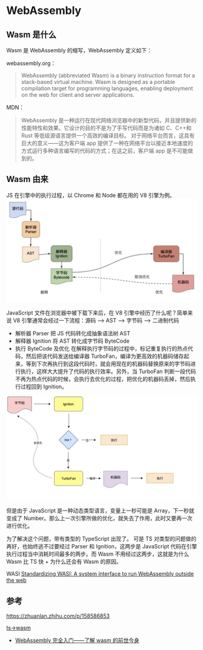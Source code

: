 # WebAssembly

## Wasm 是什么

Wasm 是 WebAssembly 的缩写，WebAssembly 定义如下：

webassembly.org：

> WebAssembly (abbreviated Wasm) is a binary instruction format for a stack-based virtual machine. Wasm is designed as a portable compilation target for programming languages, enabling deployment on the web for client and server applications.

MDN：

> WebAssembly 是一种运行在现代网络浏览器中的新型代码，并且提供新的性能特性和效果。它设计的目的不是为了手写代码而是为诸如 C、C++和 Rust 等低级源语言提供一个高效的编译目标。
> 对于网络平台而言，这具有巨大的意义——这为客户端 app 提供了一种在网络平台以接近本地速度的方式运行多种语言编写的代码的方式；在这之前，客户端 app 是不可能做到的。

## Wasm 由来

JS 在引擎中的执行过程，以 Chrome 和 Node 都在用的 V8 引擎为例。
![v8-js](/images/wasm/v8-js.png)

JavaScript 文件在浏览器中被下载下来后，在 V8 引擎中经历了什么呢？简单来说 V8 引擎通常会经过一下流程：源码 --> AST --> 字节码 --> 二进制代码

- 解析器 Parser 把 JS 代码转化成抽象语法树 AST
- 解释器 Ignition 将 AST 转化成字节码 ByteCode
- 执行 ByteCode 及优化
  在解释执行字节码的过程中，标记重复执行的热点代码，然后把该代码发送给编译器 TurboFan，编译为更高效的机器码储存起来，等到下次再执行到这段代码时，就会用现在的机器码替换原来的字节码进行执行，这样大大提升了代码的执行效率。另外，当 TurboFan 判断一段代码不再为热点代码的时候，会执行去优化的过程，把优化的机器码丢掉，然后执行过程回到 Ignition。

![optimization](/images/wasm/optimization.png)

但是由于 JavaScript 是一种动态类型语言，变量上一秒可能是 Array，下一秒就变成了 Number。那么上一次引擎所做的优化，就失去了作用，此时又要再一次进行优化。

为了解决这个问题，带有类型的 TypeScript 出现了。
可是 TS 对类型的问题做的再好，也始终逃不过要经过 Parser 和 Ignition，这两步是 JavaScript 代码在引擎执行过程当中消耗时间最多的两步。而 Wasm 不用经过这两步，这就是为什么 Wasm 比 TS 快 + 为什么还会有 Wasm 的原因。

WASI
[Standardizing WASI: A system interface to run WebAssembly outside the web](https://hacks.mozilla.org/2019/03/standardizing-wasi-a-webassembly-system-interface/)

## 参考

https://zhuanlan.zhihu.com/p/158586853

[ts->wasm](https://hacks.mozilla.org/2019/03/standardizing-wasi-a-webassembly-system-interface/)

- [WebAssembly 完全入门——了解 wasm 的前世今身](https://juejin.cn/post/6844903709806182413)
